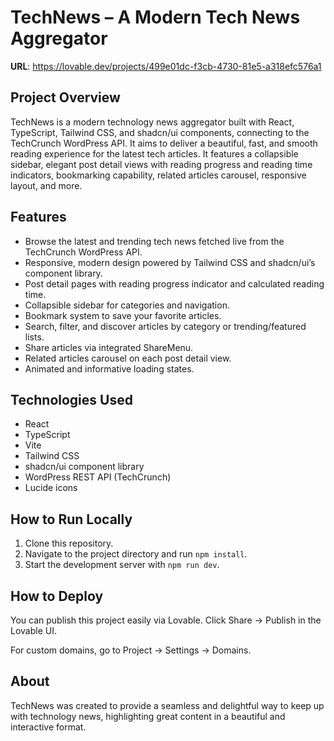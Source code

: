 
# TechNews – A Modern Tech News Aggregator

**URL**: https://lovable.dev/projects/499e01dc-f3cb-4730-81e5-a318efc576a1

## Project Overview

TechNews is a modern technology news aggregator built with React, TypeScript, Tailwind CSS, and shadcn/ui components, connecting to the TechCrunch WordPress API. It aims to deliver a beautiful, fast, and smooth reading experience for the latest tech articles. It features a collapsible sidebar, elegant post detail views with reading progress and reading time indicators, bookmarking capability, related articles carousel, responsive layout, and more.

## Features

- Browse the latest and trending tech news fetched live from the TechCrunch WordPress API.
- Responsive, modern design powered by Tailwind CSS and shadcn/ui’s component library.
- Post detail pages with reading progress indicator and calculated reading time.
- Collapsible sidebar for categories and navigation.
- Bookmark system to save your favorite articles.
- Search, filter, and discover articles by category or trending/featured lists.
- Share articles via integrated ShareMenu.
- Related articles carousel on each post detail view.
- Animated and informative loading states.

## Technologies Used

- React
- TypeScript
- Vite
- Tailwind CSS
- shadcn/ui component library
- WordPress REST API (TechCrunch)
- Lucide icons

## How to Run Locally

1. Clone this repository.
2. Navigate to the project directory and run `npm install`.
3. Start the development server with `npm run dev`.

## How to Deploy

You can publish this project easily via Lovable. Click Share → Publish in the Lovable UI.

For custom domains, go to Project → Settings → Domains.

## About

TechNews was created to provide a seamless and delightful way to keep up with technology news, highlighting great content in a beautiful and interactive format.

